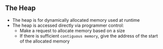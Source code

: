 ## The Heap
- The heap is for dynamically allocated memory used at runtime
- The heap is accessed directly via programmer control:
	- Make a request to allocate memory based on a size
	- If there is sufficient `contiguous memory`, give the address of the start of the allocated memory